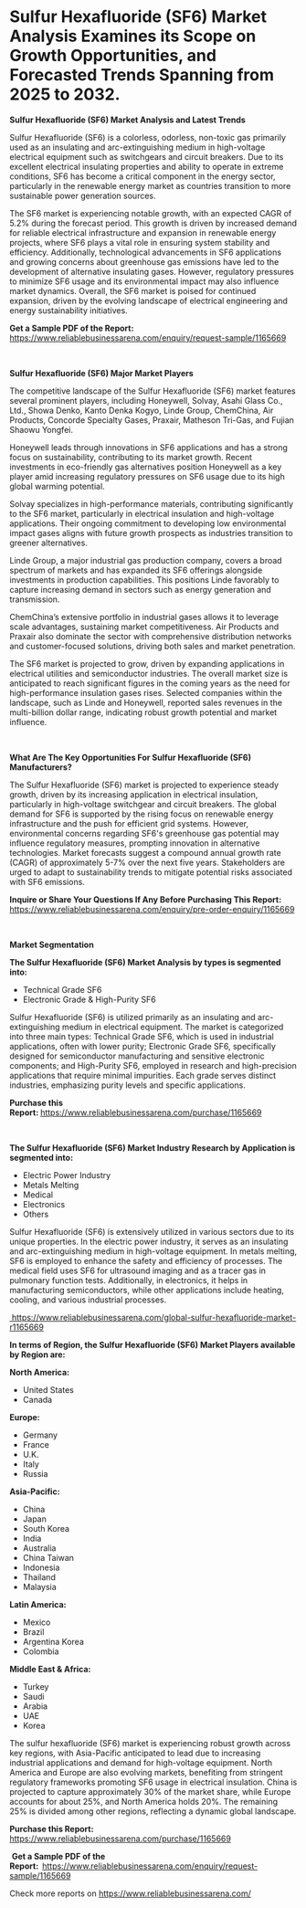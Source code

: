 <p><h1>Sulfur Hexafluoride (SF6) Market Analysis Examines its Scope on Growth Opportunities, and Forecasted Trends Spanning from 2025 to 2032.</h1></p><p><strong>Sulfur Hexafluoride (SF6) Market Analysis and Latest Trends</strong></p>
<p><p>Sulfur Hexafluoride (SF6) is a colorless, odorless, non-toxic gas primarily used as an insulating and arc-extinguishing medium in high-voltage electrical equipment such as switchgears and circuit breakers. Due to its excellent electrical insulating properties and ability to operate in extreme conditions, SF6 has become a critical component in the energy sector, particularly in the renewable energy market as countries transition to more sustainable power generation sources.</p><p>The SF6 market is experiencing notable growth, with an expected CAGR of 5.2% during the forecast period. This growth is driven by increased demand for reliable electrical infrastructure and expansion in renewable energy projects, where SF6 plays a vital role in ensuring system stability and efficiency. Additionally, technological advancements in SF6 applications and growing concerns about greenhouse gas emissions have led to the development of alternative insulating gases. However, regulatory pressures to minimize SF6 usage and its environmental impact may also influence market dynamics. Overall, the SF6 market is poised for continued expansion, driven by the evolving landscape of electrical engineering and energy sustainability initiatives.</p></p>
<p><strong>Get a Sample PDF of the Report:&nbsp;</strong> <a href="https://www.reliablebusinessarena.com/enquiry/request-sample/1165669?utm_campaign=2238&utm_medium=2&utm_source=Github&utm_content=ia&utm_term=02022025&utm_id=sulfur-hexafluoride-sf6">https://www.reliablebusinessarena.com/enquiry/request-sample/1165669</a></p>
<p>&nbsp;</p>
<p><strong>Sulfur Hexafluoride (SF6) Major Market Players</strong></p>
<p><p>The competitive landscape of the Sulfur Hexafluoride (SF6) market features several prominent players, including Honeywell, Solvay, Asahi Glass Co., Ltd., Showa Denko, Kanto Denka Kogyo, Linde Group, ChemChina, Air Products, Concorde Specialty Gases, Praxair, Matheson Tri-Gas, and Fujian Shaowu Yongfei. </p><p>Honeywell leads through innovations in SF6 applications and has a strong focus on sustainability, contributing to its market growth. Recent investments in eco-friendly gas alternatives position Honeywell as a key player amid increasing regulatory pressures on SF6 usage due to its high global warming potential. </p><p>Solvay specializes in high-performance materials, contributing significantly to the SF6 market, particularly in electrical insulation and high-voltage applications. Their ongoing commitment to developing low environmental impact gases aligns with future growth prospects as industries transition to greener alternatives.</p><p>Linde Group, a major industrial gas production company, covers a broad spectrum of markets and has expanded its SF6 offerings alongside investments in production capabilities. This positions Linde favorably to capture increasing demand in sectors such as energy generation and transmission.</p><p>ChemChina’s extensive portfolio in industrial gases allows it to leverage scale advantages, sustaining market competitiveness. Air Products and Praxair also dominate the sector with comprehensive distribution networks and customer-focused solutions, driving both sales and market penetration.</p><p>The SF6 market is projected to grow, driven by expanding applications in electrical utilities and semiconductor industries. The overall market size is anticipated to reach significant figures in the coming years as the need for high-performance insulation gases rises. Selected companies within the landscape, such as Linde and Honeywell, reported sales revenues in the multi-billion dollar range, indicating robust growth potential and market influence.</p></p>
<p>&nbsp;</p>
<p><strong>What Are The Key Opportunities For Sulfur Hexafluoride (SF6) Manufacturers?</strong></p>
<p><p>The Sulfur Hexafluoride (SF6) market is projected to experience steady growth, driven by its increasing application in electrical insulation, particularly in high-voltage switchgear and circuit breakers. The global demand for SF6 is supported by the rising focus on renewable energy infrastructure and the push for efficient grid systems. However, environmental concerns regarding SF6's greenhouse gas potential may influence regulatory measures, prompting innovation in alternative technologies. Market forecasts suggest a compound annual growth rate (CAGR) of approximately 5-7% over the next five years. Stakeholders are urged to adapt to sustainability trends to mitigate potential risks associated with SF6 emissions.</p></p>
<p><strong>Inquire or Share Your Questions If Any Before Purchasing This Report:</strong> <a href="https://www.reliablebusinessarena.com/enquiry/pre-order-enquiry/1165669?utm_campaign=2238&utm_medium=2&utm_source=Github&utm_content=ia&utm_term=02022025&utm_id=sulfur-hexafluoride-sf6">https://www.reliablebusinessarena.com/enquiry/pre-order-enquiry/1165669</a></p>
<p>&nbsp;</p>
<p><strong>Market Segmentation</strong></p>
<p><strong>The Sulfur Hexafluoride (SF6) Market Analysis by types is segmented into:</strong></p>
<p><ul><li>Technical Grade SF6</li><li>Electronic Grade & High-Purity SF6</li></ul></p>
<p><p>Sulfur Hexafluoride (SF6) is utilized primarily as an insulating and arc-extinguishing medium in electrical equipment. The market is categorized into three main types: Technical Grade SF6, which is used in industrial applications, often with lower purity; Electronic Grade SF6, specifically designed for semiconductor manufacturing and sensitive electronic components; and High-Purity SF6, employed in research and high-precision applications that require minimal impurities. Each grade serves distinct industries, emphasizing purity levels and specific applications.</p></p>
<p><strong>Purchase this Report:&nbsp;</strong><a href="https://www.reliablebusinessarena.com/purchase/1165669?utm_campaign=2238&utm_medium=2&utm_source=Github&utm_content=ia&utm_term=02022025&utm_id=sulfur-hexafluoride-sf6">https://www.reliablebusinessarena.com/purchase/1165669</a></p>
<p>&nbsp;</p>
<p><strong>The Sulfur Hexafluoride (SF6) Market Industry Research by Application is segmented into:</strong></p>
<p><ul><li>Electric Power Industry</li><li>Metals Melting</li><li>Medical</li><li>Electronics</li><li>Others</li></ul></p>
<p><p>Sulfur Hexafluoride (SF6) is extensively utilized in various sectors due to its unique properties. In the electric power industry, it serves as an insulating and arc-extinguishing medium in high-voltage equipment. In metals melting, SF6 is employed to enhance the safety and efficiency of processes. The medical field uses SF6 for ultrasound imaging and as a tracer gas in pulmonary function tests. Additionally, in electronics, it helps in manufacturing semiconductors, while other applications include heating, cooling, and various industrial processes.</p></p>
<p><a href="https://www.reliablebusinessarena.com/global-sulfur-hexafluoride-market-r1165669?utm_campaign=2238&utm_medium=2&utm_source=Github&utm_content=ia&utm_term=02022025&utm_id=sulfur-hexafluoride-sf6">&nbsp;https://www.reliablebusinessarena.com/global-sulfur-hexafluoride-market-r1165669</a></p>
<p><strong>In terms of Region, the Sulfur Hexafluoride (SF6) Market Players available by Region are:</strong></p>
<p>
    <p> <strong> North America: </strong>
        <ul>
            <li>United States</li>
            <li>Canada</li>
        </ul>
        </p> 
    <p> <strong> Europe: </strong>
        <ul>
            <li>Germany</li>
            <li>France</li>
            <li>U.K.</li>
            <li>Italy</li>
            <li>Russia</li>
        </ul>
        </p> 
    <p> <strong> Asia-Pacific: </strong>
        <ul>
            <li>China</li>
            <li>Japan</li>
            <li>South Korea</li>
            <li>India</li>
            <li>Australia</li>
            <li>China Taiwan</li>
            <li>Indonesia</li>
            <li>Thailand</li>
            <li>Malaysia</li>
        </ul>
        </p> 
    <p> <strong> Latin America: </strong>
        <ul>
            <li>Mexico</li>
            <li>Brazil</li>
            <li>Argentina Korea</li>
            <li>Colombia</li>
        </ul>
        </p> 
    <p> <strong> Middle East & Africa: </strong>
        <ul>
            <li>Turkey</li>
            <li>Saudi</li>
            <li>Arabia</li>
            <li>UAE</li>
            <li>Korea</li>
        </ul>
    </p>
    </p>
<p><p>The sulfur hexafluoride (SF6) market is experiencing robust growth across key regions, with Asia-Pacific anticipated to lead due to increasing industrial applications and demand for high-voltage equipment. North America and Europe are also evolving markets, benefiting from stringent regulatory frameworks promoting SF6 usage in electrical insulation. China is projected to capture approximately 30% of the market share, while Europe accounts for about 25%, and North America holds 20%. The remaining 25% is divided among other regions, reflecting a dynamic global landscape.</p></p>
<p><strong>Purchase this Report: </strong><a href="https://www.reliablebusinessarena.com/purchase/1165669?utm_campaign=2238&utm_medium=2&utm_source=Github&utm_content=ia&utm_term=02022025&utm_id=sulfur-hexafluoride-sf6">https://www.reliablebusinessarena.com/purchase/1165669</a></p>
<p>&nbsp;<strong>Get a Sample PDF of the Report:&nbsp;&nbsp;</strong><a href="https://www.reliablebusinessarena.com/enquiry/request-sample/1165669?utm_campaign=2238&utm_medium=2&utm_source=Github&utm_content=ia&utm_term=02022025&utm_id=sulfur-hexafluoride-sf6">https://www.reliablebusinessarena.com/enquiry/request-sample/1165669</a></p>
<p><strong></strong></p>
<p>Check more reports on <a href="https://www.reliablebusinessarena.com/?utm_campaign=2238&utm_medium=2&utm_source=Github&utm_content=ia&utm_term=02022025&utm_id=sulfur-hexafluoride-sf6">https://www.reliablebusinessarena.com/</a></p>